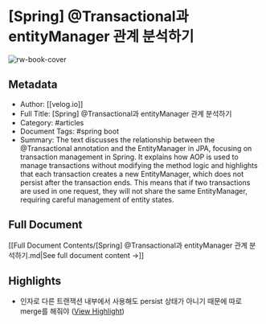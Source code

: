 # [Spring] @Transactional과 entityManager 관계 분석하기

![rw-book-cover](https://velog.velcdn.com/images/e1psycongr00/post/63416f57-c98f-4f42-af86-1015ecac1710/image.png)

## Metadata
- Author: [[velog.io]]
- Full Title: [Spring] @Transactional과 entityManager 관계 분석하기
- Category: #articles
- Document Tags:  #spring boot 
- Summary: The text discusses the relationship between the @Transactional annotation and the EntityManager in JPA, focusing on transaction management in Spring. It explains how AOP is used to manage transactions without modifying the method logic and highlights that each transaction creates a new EntityManager, which does not persist after the transaction ends. This means that if two transactions are used in one request, they will not share the same EntityManager, requiring careful management of entity states.

## Full Document
[[Full Document Contents/[Spring] @Transactional과 entityManager 관계 분석하기.md|See full document content →]]

## Highlights
- 인자로 다른 트랜잭션 내부에서 사용해도 persist 상태가 아니기 때문에 따로 merge를 해줘야 ([View Highlight](https://read.readwise.io/read/01je5tfzcny28jkyrfcjav45er))
